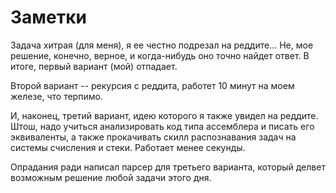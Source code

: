 # Заметки

Задача хитрая (для меня), я ее честно подрезал на реддите... Не, мое
решение, конечно, верное, и когда-нибудь оно точно найдет ответ. В итоге,
первый вариант (мой) отпадает.

Второй вариант -- рекурсия с реддита, работет 10 минут на моем железе,
что терпимо.

И, наконец, третий вариант, идею которого я также увидел на реддите.
Штош, надо учиться анализировать код типа ассемблера и писать его
эквиваленты, а также прокачивать скилл распознавания задач на системы
счисления и стеки. Работает менее секунды.

Опрадания ради написал парсер для третьего варианта, который делвет
возможным решение любой задачи этого дня.

